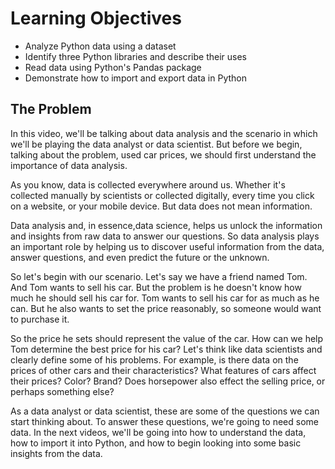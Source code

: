 # Learning Objectives

* Analyze Python data using a dataset
* Identify three Python libraries and describe their uses
* Read data using Python's Pandas package
* Demonstrate how to import and export data in Python

## The Problem

In this video, we'll be talking about data analysis and the scenario in which we'll be playing the data analyst or data scientist. But before we begin, talking about the problem, used car prices, we should first understand the importance of data analysis.

As you know, data is collected everywhere around us. Whether it's collected manually by scientists or collected digitally, every time you click on a website, or your mobile device. But data does not mean information.

Data analysis and, in essence,data science, helps us unlock the information and insights from raw data to answer our questions. So data analysis plays an important role by helping us to discover useful information from the data, answer questions, and even predict the future or
the unknown.

So let's begin with our scenario. Let's say we have a friend named Tom. And Tom wants to sell his car. But the problem is he doesn't know how much he should sell his car for. Tom wants to sell his car for as much as he can. But he also wants to set the price reasonably, so someone would want to purchase it.

So the price he sets should represent the value of the car. How can we help Tom determine the best price for his car? Let's think like data scientists and clearly define some of his problems. For example, is there data on the prices of other cars and their characteristics? What features of cars affect their prices? Color? Brand? Does horsepower also effect the selling price, or perhaps something else?

As a data analyst or data scientist, these are some of the questions we can start thinking about. To answer these questions, we're going to need some data. In the next videos, we'll be going into how to understand the data, how to import it into Python, and how to begin looking into some basic insights from the data.


